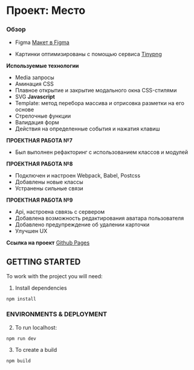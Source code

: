 # Проект: Место

### Обзор

* Figma [Макет в Figma](https://www.figma.com/file/2cn9N9jSkmxD84oJik7xL7/JavaScript.-Sprint-4?node-id=0%3A1)

* Картинки оптимизированы с помощью сервиса [Tinypng](https://tinypng.com/)

**Используемые технологии**
* Media запросы
* Аминация CSS
* Плавное открытие и закрытие модального окна CSS-стилями
* SVG
**Javascript**
* Template: метод перебора массива и отрисовка разметки на его основе
* Стрелочные функции
* Валидация форм
* Действия на определенные события и нажатия клавиш

**ПРОЕКТНАЯ РАБОТА №7**
* Был выполнен рефакторинг с использованием классов и модулей

**ПРОЕКТНАЯ РАБОТА №8**
* Подключен и настроен Webpack, Babel, Postcss
* Добавлены новые классы
* Устранены сильные связи

**ПРОЕКТНАЯ РАБОТА №9**
* Api, настроена  сввязь с сервером
* Добавлена возможность редактирования аватара пользователя
* Добавлено предупреждение об удалении  карточки
* Улучшен  UX

**Ссылка на проект**
[Github Pages](https://nataliustinova.github.io/mesto/)

## GETTING STARTED

To work with the project you will need:

1. Install dependencies

```
npm install
```

### ENVIRONMENTS & DEPLOYMENT

2. To run localhost:

```
npm run dev
```

3. To create a build

```
npm build
```
